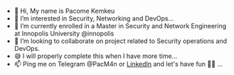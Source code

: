 - 👋 Hi, My name is Pacome Kemkeu
- 👀 I’m interested in Security, Networking and DevOps...
- 🌱 I’m currently enrolled in a Master in Security and Network Engineering at Innopolis University @innopolis
- 💞️ I’m looking to collaborate on project related to Security operations and DevOps.
- 😅 I will properly complete this when I have more time...
- 📫 Ping me on Telegram @PacM4n or [LinkedIn](https://linkedin.com/in/pacome-kemkeu) and let's have fun ✌🏽 ...

<!---
TheMuntu/TheMuntu is a ✨ special ✨ repository because its `README.md` (this file) appears on your GitHub profile.
You can click the Preview link to take a look at your changes.
--->
